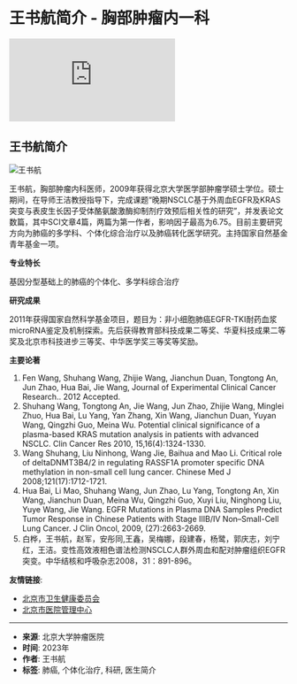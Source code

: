 # 王书航简介 - 胸部肿瘤内一科

![王书航](https://tongji.54doctor.net/54doctor.php?idsite=21)

## 王书航简介

![王书航](https://Sites_OldFiles/Template/default/picture/doctor/335-large.jpg)

王书航，胸部肿瘤内科医师，2009年获得北京大学医学部肿瘤学硕士学位。硕士期间，在导师王洁教授指导下，完成课题“晚期NSCLC基于外周血EGFR及KRAS突变与表皮生长因子受体酪氨酸激酶抑制剂疗效预后相关性的研究”，并发表论文数篇，其中SCI文章4篇，两篇为第一作者，影响因子最高为6.75。目前主要研究方向为肺癌的多学科、个体化综合治疗以及肺癌转化医学研究。主持国家自然基金青年基金一项。

**专业特长**

基因分型基础上的肺癌的个体化、多学科综合治疗

**研究成果**

2011年获得国家自然科学基金项目，题目为：非小细胞肺癌EGFR-TKI耐药血浆microRNA鉴定及机制探索。先后获得教育部科技成果二等奖、华夏科技成果二等奖及北京市科技进步三等奖、中华医学奖三等奖等奖励。

**主要论著**

1. Fen Wang, Shuhang Wang, Zhijie Wang, Jianchun Duan, Tongtong An, Jun Zhao, Hua Bai, Jie Wang, Journal of Experimental Clinical Cancer Research.. 2012 Accepted.
2. Shuhang Wang, Tongtong An, Jie Wang, Jun Zhao, Zhijie Wang, Minglei Zhuo, Hua Bai, Lu Yang, Yan Zhang, Xin Wang, Jianchun Duan, Yuyan Wang, Qingzhi Guo, Meina Wu. Potential clinical significance of a plasma-based KRAS mutation analysis in patients with advanced NSCLC. Clin Cancer Res 2010, 15,16(4):1324-1330.
3. Wang Shuhang, Liu Ninhong, Wang Jie, Baihua and Mao Li. Critical role of deltaDNMT3B4/2 in regulating RASSF1A promoter specific DNA methylation in non-small cell lung cancer. Chinese Med J 2008;121(17):1712-1721.
4. Hua Bai, Li Mao, Shuhang Wang, Jun Zhao, Lu Yang, Tongtong An, Xin Wang, Jianchun Duan, Meina Wu, Qingzhi Guo, Xuyi Liu, Ninghong Liu, Yuye Wang, Jie Wang. EGFR Mutations in Plasma DNA Samples Predict Tumor Response in Chinese Patients with Stage IIIB/IV Non–Small-Cell Lung Cancer. J Clin Oncol, 2009, (27):2663-2669.
5. 白桦，王书航，赵军，安彤同,王鑫，吴梅娜，段建春，杨鹭，郭庆志，刘宁红，王洁。变性高效液相色谱法检测NSCLC人群外周血和配对肿瘤组织EGFR突变。中华结核和呼吸杂志2008，31：891-896。

**友情链接**: 
- [北京市卫生健康委员会](http://wjw.beijing.gov.cn/)
- [北京市医院管理中心](http://www.bjygzx.org.cn)

---

- **来源**: 北京大学肿瘤医院
- **时间**: 2023年
- **作者**: 王书航
- **标签**: 肺癌, 个体化治疗, 科研, 医生简介